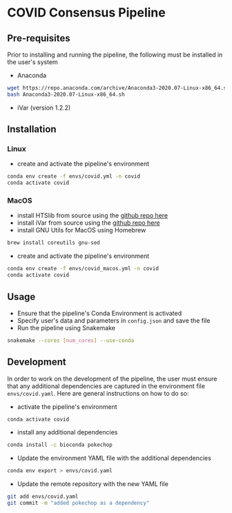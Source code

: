 # COVID Consensus Pipeline

## Pre-requisites
Prior to installing and running the pipeline, the following must be installed in the user's system

* Anaconda
```bash
wget https://repo.anaconda.com/archive/Anaconda3-2020.07-Linux-x86_64.sh
bash Anaconda3-2020.07-Linux-x86_64.sh
```

* iVar (version 1.2.2)

## Installation
### Linux
* create and activate the pipeline's environment
```bash
conda env create -f envs/covid.yml -n covid
conda activate covid
```
### MacOS
* install HTSlib from source using the [github repo here](https://github.com/samtools/htslib)
* install iVar from source using the [github repo here](https://github.com/andersen-lab/ivar)
* install GNU Utils for MacOS using Homebrew
```bash
brew install coreutils gnu-sed
```
* create and activate the pipeline's environment
```bash
conda env create -f envs/covid_macos.yml -n covid
conda activate covid
```

## Usage
* Ensure that the pipeline's Conda Environment is activated
* Specify user's data and parameters in `config.json` and save the file
* Run the pipeline using Snakemake
```bash
snakemake --cores [num_cores] --use-conda
```

## Development
In order to work on the development of the pipeline, the user must ensure that any additional dependencies are captured in the environment file `envs/covid.yaml`. Here are general instructions on how to do so:
* activate the pipeline's environment 
```bash
conda activate covid
```
* install any additional dependencies
```bash
conda install -c bioconda pokechop
```
* Update the environment YAML file with the additional dependencies
```bash
conda env export > envs/covid.yaml
```
* Update the remote repository with the new YAML file
```bash
git add envs/covid.yaml
git commit -m "added pokechop as a dependency"
```